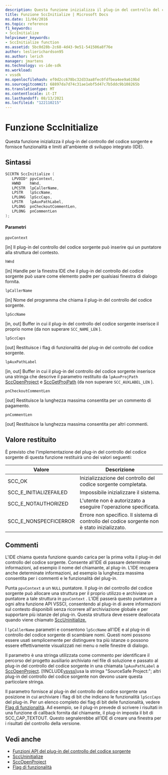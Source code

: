 ```yaml
---
description: Questa funzione inizializza il plug-in del controllo del codice sorgente e fornisce funzionalità e limiti all'ambiente di sviluppo integrato (IDE).
title: Funzione SccInitialize | Microsoft Docs
ms.date: 11/04/2016
ms.topic: reference
f1_keywords:
- SccInitialize
helpviewer_keywords:
- SccInitialize function
ms.assetid: 5bc0d28b-2c68-4d43-9e51-541506a8f76e
author: leslierichardson95
ms.author: lerich
manager: jmartens
ms.technology: vs-ide-sdk
ms.workload:
- vssdk
ms.openlocfilehash: ef0d2cc678bc32d33aa8fec0fdfbea4ee9a619bd
ms.sourcegitcommit: 68897da7d74c31ae1ebf5d47c7b5ddc9b108265b
ms.translationtype: MT
ms.contentlocale: it-IT
ms.lasthandoff: 08/13/2021
ms.locfileid: "122110215"
---
```

# <a name="sccinitialize-function"></a>Funzione SccInitialize
Questa funzione inizializza il plug-in del controllo del codice sorgente e fornisce funzionalità e limiti all'ambiente di sviluppo integrato (IDE).

## <a name="syntax"></a>Sintassi

```cpp
SCCRTN SccInitialize (
   LPVOID* ppvContext,
   HWND    hWnd,
   LPCSTR  lpCallerName,
   LPSTR   lpSccName,
   LPLONG  lpSccCaps,
   LPSTR   lpAuxPathLabel,
   LPLONG  pnCheckoutCommentLen,
   LPLONG  pnCommentLen
);
```

#### <a name="parameters"></a>Parametri
 `ppvContext`

[in] Il plug-in del controllo del codice sorgente può inserire qui un puntatore alla struttura del contesto.

 `hWnd`

[in] Handle per la finestra IDE che il plug-in del controllo del codice sorgente può usare come elemento padre per qualsiasi finestra di dialogo fornita.

 `lpCallerName`

[in] Nome del programma che chiama il plug-in del controllo del codice sorgente.

 `lpSccName`

[in, out] Buffer in cui il plug-in del controllo del codice sorgente inserisce il proprio nome (da non superare `SCC_NAME_LEN` ).

 `lpSccCaps`

[out] Restituisce i flag di funzionalità del plug-in del controllo del codice sorgente.

 `lpAuxPathLabel`

[in, out] Buffer in cui il plug-in del controllo del codice sorgente inserisce una stringa che descrive il parametro restituito da `lpAuxProjPath` [SccOpenProject](../extensibility/sccopenproject-function.md) e [SccGetProjPath](../extensibility/sccgetprojpath-function.md) (da non superare `SCC_AUXLABEL_LEN` ).

 `pnCheckoutCommentLen`

[out] Restituisce la lunghezza massima consentita per un commento di pagamento.

 `pnCommentLen`

[out] Restituisce la lunghezza massima consentita per altri commenti.

## <a name="return-value"></a>Valore restituito
 È previsto che l'implementazione del plug-in del controllo del codice sorgente di questa funzione restituirà uno dei valori seguenti:

|Valore|Descrizione|
|-----------|-----------------|
|SCC_OK|Inizializzazione del controllo del codice sorgente completata.|
|SCC_E_INITIALIZEFAILED|Impossibile inizializzare il sistema.|
|SCC_E_NOTAUTHORIZED|L'utente non è autorizzato a eseguire l'operazione specificata.|
|SCC_E_NONSPECFICERROR|Errore non specifico. Il sistema di controllo del codice sorgente non è stato inizializzato.|

## <a name="remarks"></a>Commenti
 L'IDE chiama questa funzione quando carica per la prima volta il plug-in del controllo del codice sorgente. Consente all'IDE di passare determinate informazioni, ad esempio il nome del chiamante, al plug-in. L'IDE recupera anche determinate informazioni, ad esempio la lunghezza massima consentita per i commenti e le funzionalità del plug-in.

 Punta `ppvContext` a un `NULL` puntatore. Il plug-in del controllo del codice sorgente può allocare una struttura per il proprio utilizzo e archiviare un puntatore a tale struttura in `ppvContext` . L'IDE passerà questo puntatore a ogni altra funzione API VSSCI, consentendo al plug-in di avere informazioni sul contesto disponibili senza ricorrere all'archiviazione globale e per supportare più istanze del plug-in. Questa struttura deve essere deallocata quando viene chiamato [SccUninitialize.](../extensibility/sccuninitialize-function.md)

 I `lpCallerName` parametri e consentono `lpSccName` all'IDE e al plug-in di controllo del codice sorgente di scambiare nomi. Questi nomi possono essere usati semplicemente per distinguere tra più istanze o possono essere effettivamente visualizzati nei menu o nelle finestre di dialogo.

 Il parametro è una stringa utilizzata come commento per identificare il percorso del progetto ausiliario archiviato nel file di soluzione e passato al plug-in del controllo del codice sorgente in una chiamata `lpAuxPathLabel` a [SccOpenProject](../extensibility/sccopenproject-function.md). [!INCLUDE[vsvss](../extensibility/includes/vsvss_md.md)]usa la stringa "SourceSafe Project:"; altri plug-in del controllo del codice sorgente non devono usare questa particolare stringa.

 Il parametro fornisce al plug-in del controllo del codice sorgente una posizione in cui archiviare i flag di bit che indicano le funzionalità `lpSccCaps` del plug-in. Per un elenco completo dei flag di bit delle funzionalità, vedere [Flag di funzionalità](../extensibility/capability-flags.md). Ad esempio, se il plug-in prevede di scrivere i risultati in una funzione di callback fornita dal chiamante, il plug-in imposta il bit di SCC_CAP_TEXTOUT. Questo segnalerebbe all'IDE di creare una finestra per i risultati del controllo della versione.

## <a name="see-also"></a>Vedi anche
- [Funzioni API del plug-in del controllo del codice sorgente](../extensibility/source-control-plug-in-api-functions.md)
- [SccUninitialize](../extensibility/sccuninitialize-function.md)
- [SccOpenProject](../extensibility/sccopenproject-function.md)
- [Flag di funzionalità](../extensibility/capability-flags.md)
